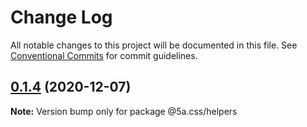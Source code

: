 # Change Log

All notable changes to this project will be documented in this file.
See [Conventional Commits](https://conventionalcommits.org) for commit guidelines.

## [0.1.4](https://github.com/any86/5a.css/compare/v0.1.3...v0.1.4) (2020-12-07)

**Note:** Version bump only for package @5a.css/helpers
